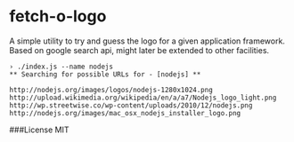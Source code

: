 # fetch-o-logo

A simple utility to try and guess the logo for a given application framework.
Based on google search api, might later be extended to other facilities.

```
› ./index.js --name nodejs
** Searching for possible URLs for - [nodejs] **

http://nodejs.org/images/logos/nodejs-1280x1024.png
http://upload.wikimedia.org/wikipedia/en/a/a7/Nodejs_logo_light.png
http://wp.streetwise.co/wp-content/uploads/2010/12/nodejs.png
http://nodejs.org/images/mac_osx_nodejs_installer_logo.png
```


###License
MIT